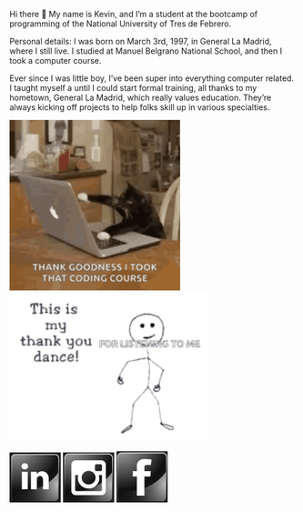 Hi there 👋 My name is Kevin, and I’m a student at the bootcamp of programming of the National University of Tres de Febrero.

Personal details: I was born on March 3rd, 1997, in General La Madrid, where I still live. I studied at Manuel Belgrano National School, and then I took a computer course.

Ever since I was little boy, I’ve been super into everything computer related. I taught myself a until I could start formal training, all thanks to my hometown, General La Madrid, which really values education. They’re always kicking off projects to help folks skill up in various specialties.

<img src="/gif/kitten-cat.gif" width="300"/><img src="/gif/thank-you-thanks.gif" width="350"/>

  <a href="https://www.linkedin.com/in/kevin-bustos/">
  <img width="90" length="90" src="https://github.com/kevinbustosk2/kevinbustosk2/blob/main/image/Screenshot_2.png"></a>

  <a href="https://www.instagram.com/kevink2b2/">
  <img width="90" length="90" src="https://github.com/kevinbustosk2/kevinbustosk2/blob/main/image/Screenshot_1.png"></a>

  <a href="https://www.facebook.com/kevinbustosk">
  <img width="90" length="90" src="https://github.com/kevinbustosk2/kevinbustosk2/blob/main/image/Screenshot_3.png"></a>
 


